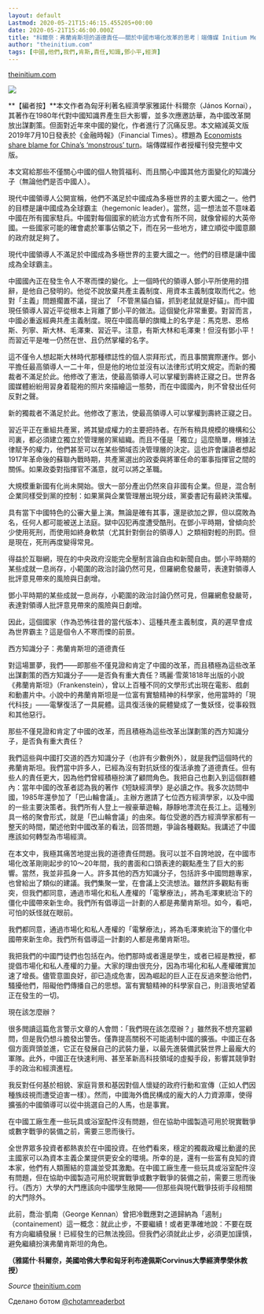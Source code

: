 ```yaml
---
layout: default
Lastmod: 2020-05-21T15:46:15.455205+00:00
date: 2020-05-21T15:46:00.000Z
title: "科爾奈：弗蘭肯斯坦的道德責任——關於中國市場化改革的思考｜端傳媒 Initium Media"
author: "theinitium.com"
tags: [中國,他們,我們,肯斯,責任,知識,鄧小平,經濟]
---
```


[theinitium.com](https://theinitium.com/article/20190729-opinioin-janos-kornai-frankenstein-moral-responsibility/)  

![](https://images.weserv.nl/?url=/file/75cb304d7e604b5c1c348.jpg)

**【編者按】**本文作者為匈牙利著名經濟學家雅諾什·科爾奈（János Kornai），其著作在1980年代對中國知識界產生巨大影響，並多次應邀訪華，為中國改革開放出謀劃策。但面對近年來中國的變化，作者進行了沉痛反思。本文縮減英文版2019年7月10日發表於《金融時報》（Financial Times）。標題為 [Economists share blame for China’s ‘monstrous’ turn](https://www.ft.com/content/f10ccb26-a16f-11e9-a282-2df48f366f7d)。端傳媒經作者授權刊發完整中文版。

本文寫給那些不僅關心中國的個人物質福利、而且關心中國其他方面變化的知識分子（無論他們是否中國人）。

現代中國領導人公開宣稱，他們不滿足於中國成為多極世界的主要大國之一。他們的目標是讓中國成為全球霸主（hegemonic leader）。當然，這一想法並不意味着中國在所有國家駐兵。中國對每個國家的統治方式會有所不同，就像曾經的大英帝國。一些國家可能的確會處於軍事佔領之下，而在另一些地方，建立順從中國意願的政府就足夠了。

現代中國領導人不滿足於中國成為多極世界的主要大國之一。他們的目標是讓中國成為全球霸主。

中國國內正在發生令人不寒而慄的變化。上一個時代的領導人鄧小平所使用的措辭，是他自己發明的。他從不說放棄共產主義制度、用資本主義制度取而代之。他對「主義」問題擱置不議，提出了 「不管黑貓白貓，抓到老鼠就是好貓」。而中國現任領導人習近平從根本上背離了鄧小平的做法。這個變化非常重要。對習而言，中國必重返經典共產主義制度。現在中國高舉的旗幟上的名字是：馬克思、恩格斯、列寧、斯大林、毛澤東、習近平。注意，有斯大林和毛澤東！但沒有鄧小平！而習近平是唯一仍然在世、且仍然掌權的名字。

這不僅令人想起斯大林時代那種標誌性的個人崇拜形式，而且事關實際運作。鄧小平擔任最高領導人一二十年，但是他的地位並沒有以法律形式明文規定。而新的獨裁者不滿足於此。他修改了憲法，使最高領導人可以掌權到壽終正寢之日。世界各國媒體紛紛用習身着龍袍的照片來描繪這一態勢，而在中國國內，則不曾發出任何反對之聲。

新的獨裁者不滿足於此。他修改了憲法，使最高領導人可以掌權到壽終正寢之日。

習近平正在重組共產黨，將其變成權力的主要把持者。在所有稍具規模的機構和公司裏，都必須建立獨立於管理層的黨組織。而且不僅是「獨立」這麼簡單，根據法律賦予的權力，他們甚至可以在某些領域否決管理層的決定。這也許會讓讀者想起1917年革命後的蘇聯內戰時期，共產黨選出的政委與將軍任命的軍事指揮官之間的關係。如果政委對指揮官不滿意，就可以將之革職。

大規模重新國有化尚未開始。很大一部分產出仍然來自非國有企業。但是，混合制企業同樣受到黨的控制：如果黨與企業管理層出現分歧，黨委書記有最終決策權。

具有當下中國特色的公審大量上演。無論是確有其事，還是欲加之罪，但以腐敗為名，任何人都可能被送上法庭。獄中囚犯再度遭受酷刑。在鄧小平時期，曾傾向於少使用死刑，而使用如終身軟禁（尤其針對倒台的領導人）之類相對輕的刑罰。但是現在，死刑再度變得常見。

得益於互聯網，現在的中央政府沒能完全壓制言論自由和新聞自由。鄧小平時期的某些成就一息尚存，小範圍的政治討論仍然可見，但羅網愈發嚴苛，表達對領導人批評意見帶來的風險與日劇增。

鄧小平時期的某些成就一息尚存，小範圍的政治討論仍然可見，但羅網愈發嚴苛，表達對領導人批評意見帶來的風險與日劇增。

因此，這個國家（作為恐怖往昔的當代版本）、這種共產主義制度，真的遲早會成為世界霸主？這是個令人不寒而慄的前景。

西方知識分子：弗蘭肯斯坦的道德責任

對這場噩夢，我們——即那些不僅見證和肯定了中國的改革，而且積極為這些改革出謀劃策的西方知識分子——是否負有重大責任？瑪麗·雪萊1818年出版的小說《弗蘭肯斯坦》（Frankenstein），曾以上百種不同的文學形式出現在電影、戲劇和動畫片中。小說中的弗蘭肯斯坦是一位富有實驗精神的科學家，他用當時的「現代科技」——電擊復活了一具屍體。這具復活後的屍體變成了一隻妖怪，從事殺戮和其他惡行。

那些不僅見證和肯定了中國的改革，而且積極為這些改革出謀劃策的西方知識分子，是否負有重大責任？

我們這些與中國打交道的西方知識分子（也許有少數例外），就是我們這個時代的弗蘭肯斯坦。我們當中許多人，已經為沒有對抗妖怪的復活承擔了道德責任。但有些人的責任更大，因為他們曾經積極扮演了顧問角色。我把自己也劃入到這個群體內：當年中國的改革者認為我的著作《短缺經濟學》是必讀之作。我多次訪問中國，1985年還參加了「巴山輪會議」。主辦方邀請了七位西方經濟學家，以及中國的一些主要決策者。我們所有人登上一艘豪華遊輪，靜靜地漂流在長江上。這種別具一格的聚會形式，就是「巴山輪會議」的由來。每位受邀的西方經濟學家都有一整天的時間，闡述他對中國改革的看法，回答問題，爭論各種觀點。我講述了中國應該如何轉型為市場經濟。

在本文中，我極其痛苦地提出我的道德責任問題。我可以並不自誇地說，在中國市場化改革剛剛起步的10～20年間，我的書面和口頭表達的觀點產生了巨大的影響。當然，我並非孤身一人。許多其他的西方知識分子，包括許多中國問題專家，也曾給出了類似的建議。我們集聚一堂，在會議上交流想法。雖然許多觀點有衝突，但我們都同意，通過市場化和私人產權的「電擊療法」，將為毛澤東統治下的僵化中國帶來新生命。我們所有倡導這一計劃的人都是弗蘭肯斯坦。如今，看吧，可怕的妖怪就在眼前。

我們都同意，通過市場化和私人產權的「電擊療法」，將為毛澤東統治下的僵化中國帶來新生命。我們所有倡導這一計劃的人都是弗蘭肯斯坦。

我把我們的中國門徒們也包括在內。他們那時或者還是學生，或者已經是教授，都提倡市場化和私人產權的力量。大家的理由很充分，因為市場化和私人產權確實加速了增長。儘管意圖良好，卻已造成危害，因為崛起的巨人正在反過來整治他們，騷擾他們，阻礙他們傳播自己的思想。富有實驗精神的科學家自己，則沮喪地望着正在發生的一切。

現在該怎麼辦？

很多閲讀這篇危言警示文章的人會問：「我們現在該怎麼辦？」雖然我不想充當顧問，但是我仍想斗膽發出警告。僅靠提高關税不可能遏制中國的擴張。中國正在各個方面齊頭並進，它正在發展自己的武裝力量，以最先進裝備武裝世界上最龐大的軍隊。此外，中國正在快速利用、甚至革新高科技領域的虛擬手段，影響其競爭對手的政治和經濟進程。

我反對任何基於相貌、家庭背景和基因對個人懷疑的政府行動和宣傳（正如人們因種族歧視而遭受迫害一樣）。然而，中國海外僑民構成的龐大的人力資源庫，使得擴張的中國領導可以從中挑選自己的人馬，也是事實。

在中國工廠生產一些玩具或浴室配件沒有問題，但在協助中國製造可用於現實戰爭或數字戰爭的裝備之前，需要三思而後行。

全世界眾多投資者都熱衷於在中國投資。在他們看來，穩定的獨裁政權比動盪的民主國家可以為資本主義企業提供更安全的環境。所幸的是，還有一些富有良知的資本家，他們有人類團結的意識並受其激勵。在中國工廠生產一些玩具或浴室配件沒有問題，但在協助中國製造可用於現實戰爭或數字戰爭的裝備之前，需要三思而後行。（西方）大學的大門應該向中國學生敞開——但那些與現代戰爭技術手段相關的大門除外。

此前，喬治·凱南（George Kennan）曾把冷戰應對之道歸納為「遏制」（containement）這一概念：就此止步，不要繼續！或者更準確地說：不要在既有方向繼續發展！已經發生的已無法挽回。但我們必須就此止步，必須更加謹慎，避免繼續扮演弗蘭肯斯坦的角色。

**（雅諾什·科爾奈，美國哈佛大學和匈牙利布達佩斯Corvinus大學經濟學榮休教授）**

‏_Source_ [theinitium.com](https://theinitium.com/article/20190729-opinioin-janos-kornai-frankenstein-moral-responsibility/)

Сделано ботом [@chotamreaderbot](https://telegram.me/chotamreaderbot?start=from_telegraph)

